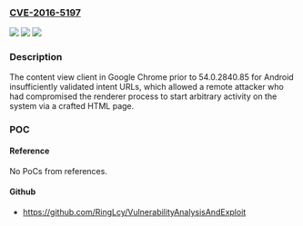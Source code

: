 ### [CVE-2016-5197](https://cve.mitre.org/cgi-bin/cvename.cgi?name=CVE-2016-5197)
![](https://img.shields.io/static/v1?label=Product&message=Google%20Chrome%20prior%20to%2054.0.2840.85%20for%20Android&color=blue)
![](https://img.shields.io/static/v1?label=Version&message=Google%20Chrome%20prior%20to%2054.0.2840.85%20for%20Android%20&color=brightgreen)
![](https://img.shields.io/static/v1?label=Vulnerability&message=insufficient%20validation%20of%20untrusted%20input&color=brightgreen)

### Description

The content view client in Google Chrome prior to 54.0.2840.85 for Android insufficiently validated intent URLs, which allowed a remote attacker who had compromised the renderer process to start arbitrary activity on the system via a crafted HTML page.

### POC

#### Reference
No PoCs from references.

#### Github
- https://github.com/RingLcy/VulnerabilityAnalysisAndExploit

